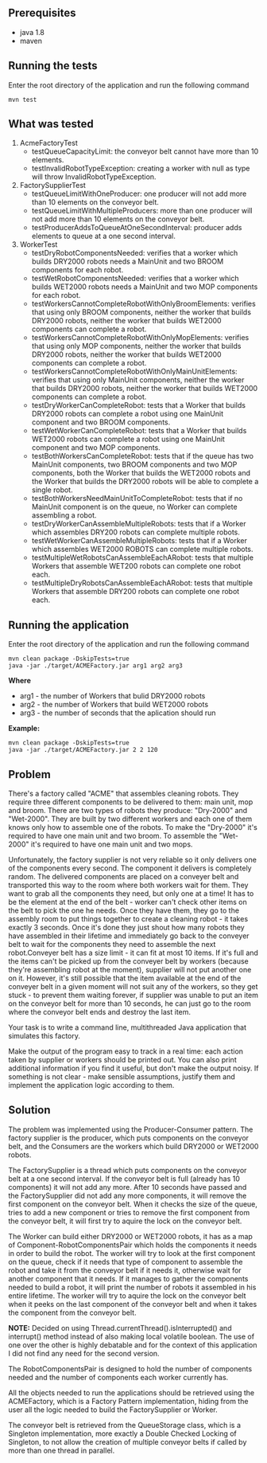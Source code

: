 ## Prerequisites
- java 1.8 
- maven

## Running the tests
Enter the root directory of the application and run the following command
```
mvn test
```

## What was tested
1. AcmeFactoryTest
    - testQueueCapacityLimit: the conveyor belt cannot have more than 10 elements.
    - testInvalidRobotTypeException: creating a worker with null as type will throw InvalidRobotTypeException.
2. FactorySupplierTest
    - testQueueLimitWithOneProducer: one producer will not add more than 10 elements on the conveyor belt.
    - testQueueLimitWithMultipleProducers: more than one producer will not add more than 10 elements on the conveyor belt.
    - testProducerAddsToQueueAtOneSecondInterval: producer adds elements to queue at a one second interval.
3. WorkerTest
    - testDryRobotComponentsNeeded: verifies that a worker which builds DRY2000 robots needs a MainUnit and two BROOM 
    components for each robot.
    - testWetRobotComponentsNeeded: verifies that a worker which builds WET2000 robots needs a MainUnit and two MOP
    components for each robot.
    - testWorkersCannotCompleteRobotWithOnlyBroomElements: verifies that using only BROOM components, neither the worker
    that builds DRY2000 robots, neither the worker that builds WET2000 components can complete a robot.
    - testWorkersCannotCompleteRobotWithOnlyMopElements: verifies that using only MOP components, neither the worker
    that builds DRY2000 robots, neither the worker that builds WET2000 components can complete a robot.
    - testWorkersCannotCompleteRobotWithOnlyMainUnitElements: verifies that using only MainUnit components, neither 
    the worker that builds DRY2000 robots, neither the worker that builds WET2000 components can complete a robot.
    - testDryWorkerCanCompleteRobot: tests that a Worker that builds DRY2000 robots can complete a robot using one
    MainUnit component and two BROOM components.
    - testWetWorkerCanCompleteRobot: tests that a Worker that builds WET2000 robots can complete a robot using one
    MainUnit component and two MOP components.
    - testBothWorkersCanCompleteRobot: tests that if the queue has two MainUnit components, two BROOM components and two
    MOP components, both the Worker that builds the WET2000 robots and the Worker that builds the DRY2000 robots will be 
    able to complete a single robot.
    - testBothWorkersNeedMainUnitToCompleteRobot: tests that if no MainUnit component is on the queue, no Worker can 
    complete assembling a robot.
    - testDryWorkerCanAssembleMultipleRobots: tests that if a Worker which assembles DRY200 robots can complete multiple robots.
    - testWetWorkerCanAssembleMultipleRobots: tests that if a Worker which assembles WET2000 ROBOTS can complete multiple robots.
    - testMultipleWetRobotsCanAssembleEachARobot: tests that multiple Workers that assemble WET200 robots can complete one robot each.
    - testMultipleDryRobotsCanAssembleEachARobot: tests that multiple Workers that assemble DRY200 robots can complete one robot each.

## Running the application
Enter the root directory of the application and run the following command
```
mvn clean package -DskipTests=true
java -jar ./target/ACMEFactory.jar arg1 arg2 arg3
```

**Where**
- arg1 - the number of Workers that bulid DRY2000 robots
- arg2 - the number of Workers that build WET2000 robots
- arg3 - the number of seconds that the aplication should run

**Example:**
```
mvn clean package -DskipTests=true
java -jar ./target/ACMEFactory.jar 2 2 120
```

## Problem
There's a factory called "ACME" that assembles cleaning robots. They require three different components to  be delivered 
to them: main unit, mop and broom. There are two types of robots they produce: "Dry-2000" and "Wet-2000". They are built 
by two different workers and each one of them knows only how to assemble  one of the robots. To make the "Dry-2000" it's 
required to have one main unit and two broom. To assemble the "Wet-2000" it's required to have one main unit and two mops.

Unfortunately, the factory supplier is not very reliable so it only delivers one of the components every second. The 
component it delivers is completely random. The delivered components are placed on a conveyer belt and transported this 
way to the room where both workers wait for them. They want to grab all the components they need, but only one at a time! 
It has to be the element at the end of the belt - worker can't check other items on the belt to pick the one he needs. 
Once they have them, they go to the assembly room to put things together to create a cleaning robot - it takes exactly 3 
seconds. Once it's done they just shout how many robots they have assembled in their lifetime and immediately go back to 
the conveyer belt to wait for the components they need to assemble the next robot.Conveyer belt has a size limit - it can 
fit at most 10 items. If it's full and the items can't be picked up from the conveyer belt by workers (because they're 
assembling robot at the moment), supplier will not put another one on it. However, it's still possible that the item 
available at the end of the conveyer belt in a given moment will not suit any of the workers, so they get stuck - to 
prevent them waiting forever, if supplier was unable to put an item on the conveyor belt for more than 10 seconds, he can 
just go to the room where the conveyor belt ends and destroy the last item.  

Your task is to write a command line, multithreaded Java application that simulates this factory. 

Make the output of the program easy to track in a real time: each action taken by supplier or workers should be printed out. 
You can also print additional information if you find it useful, but don't make the output noisy. If something is not clear - 
make sensible assumptions, justify them and implement the application logic according to them.

## Solution

The problem was implemented using the Producer-Consumer pattern. The factory supplier is the producer, which puts components on 
the conveyor belt, and the Consumers are the workers which build DRY2000 or WET2000 robots.

The FactorySupplier is a thread which puts components on the conveyor belt at a one second interval. If the conveyor belt 
is full (already has 10 components) it will not add any more. After 10 seconds have passed and the FactorySupplier did not
add any more components, it will remove the first component on the conveyor belt. When it checks the size of the queue, 
tries to add a new component or tries to remove the first component from the conveyor belt, it will first try to 
aquire the lock on the conveyor belt.

The Worker can build either DRY2000 or WET2000 robots, it has as a map of Component-RobotComponentsPair which holds the 
components it needs in order to build the robot. The worker will try to look at the first component on the queue, check 
if it needs that type of component to assemble the robot and take it from the conveyor belt if it needs it, otherwise 
wait for another component that it needs. If it manages to gather the components needed to build a robot, it will print 
the number of robots  it assembled in his entire lifetime. The worker will try to aquire the lock on the conveyor belt 
when it peeks on the last component of the conveyor belt and when it takes the component from the conveyor belt.

**NOTE:** Decided on using Thread.currentThread().isInterrupted() and interrupt() method instead of also making local 
volatile boolean. The use of one over the other is highly debatable and for the context of this application I  did not 
find any need for the second version.

The RobotComponentsPair is designed to hold the number of components needed and the number of components each worker 
currently has.

All the objects needed to run the applications should be retrieved using the ACMEFactory, which is a Factory Pattern 
implementation, hiding from the user all the logic needed to build the FactorySupplier or Worker. 

The conveyor belt is retrieved from the QueueStorage class, which is a Singleton implementation, more exactly a 
Double Checked Locking of Singleton, to not allow the creation of multiple conveyor belts if called by 
more than one thread in parallel. 


